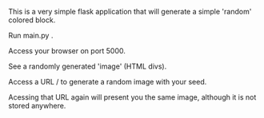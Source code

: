 This is a very simple flask application that will generate a simple 'random' colored block.

Run main.py .

Access your browser on port 5000.

See a randomly generated 'image' (HTML divs).

Access a URL /<yourrandomseed> to generate a random image with your seed.

Acessing that URL again will present you the same image, although it is not stored anywhere.